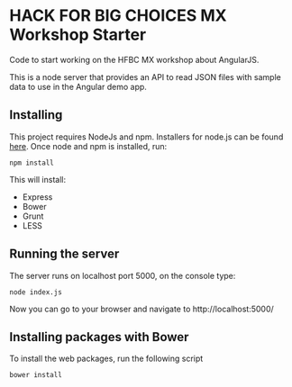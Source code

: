 # HACK FOR BIG CHOICES MX Workshop Starter

Code to start working on the HFBC MX workshop about AngularJS. 

This is a node server that provides an API to read JSON files with sample data to use in the Angular demo app.

## Installing

This project requires NodeJs and npm. Installers for node.js can be found [here](http://nodejs.org/download/).
Once node and npm is installed, run:

```shell
npm install
```

This will install:
- Express
- Bower
- Grunt
- LESS

## Running the server

The server runs on localhost port 5000, on the console type:

```shell
node index.js
```

Now you can go to your browser and navigate to http://localhost:5000/

## Installing packages with Bower

To install the web packages, run the following script

```shell
bower install
```
